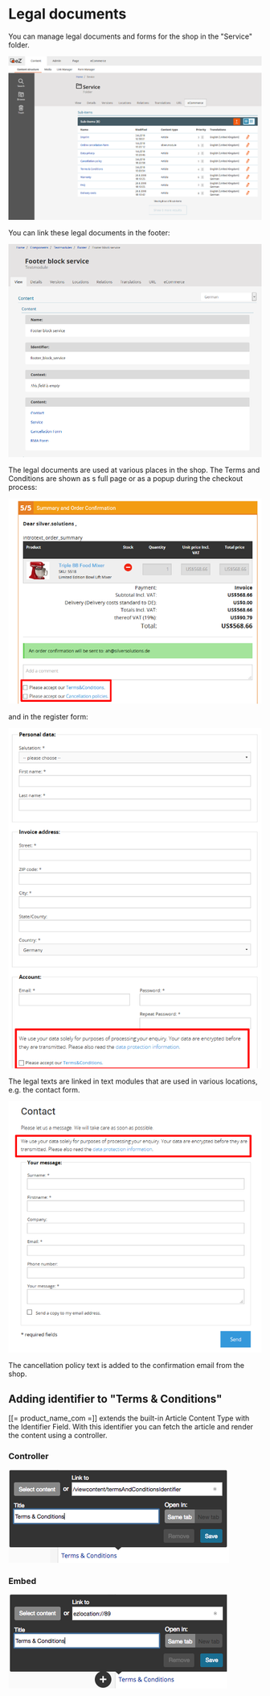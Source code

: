 # Legal documents

You can manage legal documents and forms for the shop in the "Service" folder.

![](img/legal_service.png)

You can link these legal documents in the footer:

![](img/legal_footer.png)

The legal documents are used at various places in the shop. The Terms and Conditions are shown as s full page or as a popup during the checkout process:

![](img/legal_checkout.png)

and in the register form:

![](img/legal_register.png)

The legal texts are linked in text modules that are used in various locations, e.g. the contact form.

![](img/legal_contact.png)

The cancellation policy text is added to the confirmation email from the shop.

## Adding identifier to "Terms & Conditions"

[[= product_name_com =]] extends the built-in Article Content Type with the Identifier Field.
With this identifier you can fetch the article and render the content using a controller.

### Controller

![](img/legal_controller.png)

### Embed

![](img/legal_embed.png)
